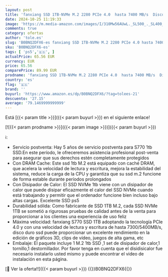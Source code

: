 ```yaml
---
layout: post
title: 'fanxiang SSD 1TB-NVMe M.2 2280 PCIe 4.0  hasta 7400 MB/s  Disco Duro ssd 1tb  con disipador de Calor  configurar DRAM  Compatible con PS5 Laptop Desktop PC'
date: 2024-10-25 11:19:33
image: 'https://m.media-amazon.com/images/I/310Mw56AUwL._SL500_._SL400_.jpg'
comments: true
category: ofertas
author: 'tole.es'
slug: 'B0BNQ2DFX6-es fanxiang SSD 1TB-NVMe M.2 2280 PCIe 4.0 hasta 7400 MB/s...'
sku: 'B0BNQ2DFX6-es'
tags: [ 'ps5','🇪🇸', ]
actualPrice: 65.56 EUR
currency: EUR
price: 65.56
comparePrice: 89.99 EUR
prodname: 'fanxiang SSD 1TB-NVMe M.2 2280 PCIe 4.0  hasta 7400 MB/s  Disco Duro ssd 1tb  con disipador de Calor  configurar DRAM  Compatible con PS5 Laptop Desktop PC'
country: 'es'
flag: '🇪🇸'
brand: ''
buyurl: 'https://www.amazon.es/dp/B0BNQ2DFX6/?tag=tolees-21'
descuento: '27.15'
average: '79.1469999999999'
---
```


Está [{{< param title >}}]({{< param buyurl >}}) en el siguiente enlace!

[![{{< param prodname >}}]({{< param image >}})]({{< param buyurl >}})

ℹ️:

- Servicio postventa: Hay 5 años de servicio postventa para S770 1tb SSD.En este período, le ofreceremos asistencia profesional post-venta para asegurar que sus derechos estén completamente protegidos
- Con DRAM Cache: Este ssd 1tb M.2 está equipado con caché DRAM, que acelera la velocidad de lectura y escritura, mejora la estabilidad del sistema, reduce la carga de la CPU y garantiza que su ssd m.2 funcione de forma estable durante períodos prolongados
- Con Disipador de Calor: El SSD NVMe 1tb viene con un disipador de calor que puede disipar eficazmente el calor del SSD NVMe cuando está trabajando y permitir que el ordenador funcione bien incluso bajo altas cargas. Excelente SSD ps5
- Durabilidad sólida: Como fabricante de SSD 1TB M.2, cada SSD NVMe 1TB se sometió a rigurosas pruebas de calidad antes de la venta para proporcionar a los clientes una experiencia de uso feliz
- Máxima velocidad: fanxiang S770 SSD 1TB adoptando la tecnología PCIe 4.0 y con una velocidad de lectura y escritura de hasta 7300/5400MB/s, disco duro ssd puede proporcionar un excelente rendimiento en la edición de gráficos 3D, clips de vídeo, juegos de alta gama, etc
- Embalaje: El paquete incluye 1 M.2 1tb SSD ,1 set de disipador de calor,1 tornillo,1 destornillador. Por favor tenga en cuenta que el disidisicalor fue necesario instalarlo usted mismo y puede encontrar el video de instalación en esta página.

[🛒 Ver la oferta!!]({{< param buyurl >}})
{{<world>}}B0BNQ2DFX6{{</world>}}
